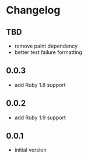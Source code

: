 # Changelog

## TBD

- remove paint dependency
- better test failure formatting

## 0.0.3

- add Ruby 1.8 support

## 0.0.2

- add Ruby 1.9 support

## 0.0.1

- initial version